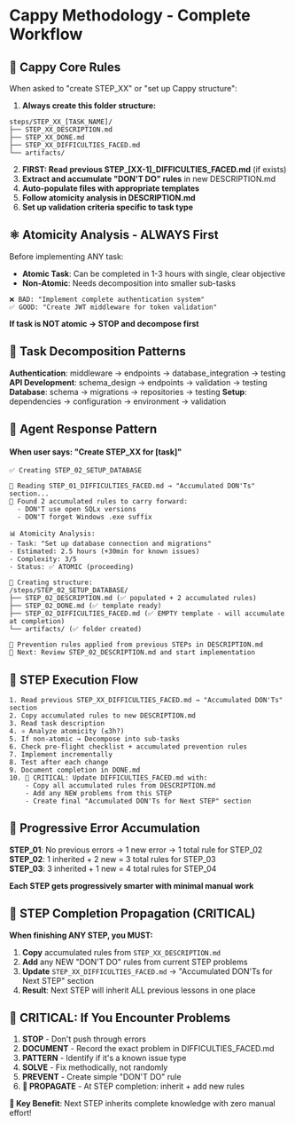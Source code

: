 # Cappy Methodology - Complete Workflow

## 🎯 **Cappy Core Rules**

When asked to "create STEP_XX" or "set up Cappy structure":

1. **Always create this folder structure:**
```
steps/STEP_XX_[TASK_NAME]/
├── STEP_XX_DESCRIPTION.md
├── STEP_XX_DONE.md  
├── STEP_XX_DIFFICULTIES_FACED.md
└── artifacts/
```

2. **FIRST: Read previous STEP_[XX-1]_DIFFICULTIES_FACED.md** (if exists)
3. **Extract and accumulate "DON'T DO" rules** in new DESCRIPTION.md
4. **Auto-populate files with appropriate templates**
5. **Follow atomicity analysis in DESCRIPTION.md**
6. **Set up validation criteria specific to task type**

## ⚛️ **Atomicity Analysis - ALWAYS First**

Before implementing ANY task:
- **Atomic Task**: Can be completed in 1-3 hours with single, clear objective
- **Non-Atomic**: Needs decomposition into smaller sub-tasks

```
❌ BAD: "Implement complete authentication system"
✅ GOOD: "Create JWT middleware for token validation"
```

**If task is NOT atomic → STOP and decompose first**

## 🔄 **Task Decomposition Patterns**

**Authentication**: middleware → endpoints → database_integration → testing
**API Development**: schema_design → endpoints → validation → testing  
**Database**: schema → migrations → repositories → testing
**Setup**: dependencies → configuration → environment → validation

## 🤖 **Agent Response Pattern**

#### When user says: "Create STEP_XX for [task]"

```
✅ Creating STEP_02_SETUP_DATABASE

📖 Reading STEP_01_DIFFICULTIES_FACED.md → "Accumulated DON'Ts" section...
🚨 Found 2 accumulated rules to carry forward:
  - DON'T use open SQLx versions
  - DON'T forget Windows .exe suffix

📊 Atomicity Analysis:
- Task: "Set up database connection and migrations"  
- Estimated: 2.5 hours (+30min for known issues)
- Complexity: 3/5
- Status: ✅ ATOMIC (proceeding)

📁 Creating structure:
/steps/STEP_02_SETUP_DATABASE/
├── STEP_02_DESCRIPTION.md (✅ populated + 2 accumulated rules)
├── STEP_02_DONE.md (✅ template ready)  
├── STEP_02_DIFFICULTIES_FACED.md (✅ EMPTY template - will accumulate at completion)
└── artifacts/ (✅ folder created)

🎯 Prevention rules applied from previous STEPs in DESCRIPTION.md
🎯 Next: Review STEP_02_DESCRIPTION.md and start implementation
```

## 🔄 **STEP Execution Flow**

```
1. Read previous STEP_XX_DIFFICULTIES_FACED.md → "Accumulated DON'Ts" section
2. Copy accumulated rules to new DESCRIPTION.md 
3. Read task description
4. ⚛️ Analyze atomicity (≤3h?)
5. If non-atomic → Decompose into sub-tasks
6. Check pre-flight checklist + accumulated prevention rules
7. Implement incrementally
8. Test after each change
9. Document completion in DONE.md
10. 🔄 CRITICAL: Update DIFFICULTIES_FACED.md with:
    - Copy all accumulated rules from DESCRIPTION.md
    - Add any NEW problems from this STEP
    - Create final "Accumulated DON'Ts for Next STEP" section
```

## 🚨 **Progressive Error Accumulation**

**STEP_01**: No previous errors → 1 new error → 1 total rule for STEP_02  
**STEP_02**: 1 inherited + 2 new = 3 total rules for STEP_03  
**STEP_03**: 3 inherited + 1 new = 4 total rules for STEP_04  

**Each STEP gets progressively smarter with minimal manual work**

## 🔄 **STEP Completion Propagation (CRITICAL)**

**When finishing ANY STEP, you MUST:**

1. **Copy** accumulated rules from `STEP_XX_DESCRIPTION.md` 
2. **Add** any NEW "DON'T DO" rules from current STEP problems
3. **Update** `STEP_XX_DIFFICULTIES_FACED.md` → "Accumulated DON'Ts for Next STEP" section
4. **Result**: Next STEP will inherit ALL previous lessons in one place

## 🚨 **CRITICAL: If You Encounter Problems**

1. **STOP** - Don't push through errors
2. **DOCUMENT** - Record the exact problem in DIFFICULTIES_FACED.md
3. **PATTERN** - Identify if it's a known issue type
4. **SOLVE** - Fix methodically, not randomly
5. **PREVENT** - Create simple "DON'T DO" rule
6. **🔄 PROPAGATE** - At STEP completion: inherit + add new rules

**🎯 Key Benefit**: Next STEP inherits complete knowledge with zero manual effort!

